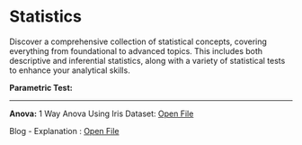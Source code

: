 # Statistics
Discover a comprehensive collection of statistical concepts, covering everything from foundational to advanced topics. This includes both descriptive and inferential statistics, along with a variety of statistical tests to enhance your analytical skills.

**Parametric Test:**

----
**Anova:**
1 Way Anova Using Iris Dataset: [Open File](https://github.com/Abhilash-Jose/Statistics/blob/main/One%20way%20Anova%20-%20Iris%20Dataset.ipynb)

Blog - Explanation : [Open File](https://abhilashjose.com/how-to-use-anova-for-group-comparison/#what-is-anova)


